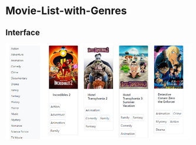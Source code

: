 # Movie-List-with-Genres
## Interface
![image](https://raw.githubusercontent.com/William0832/Movie-List-with-Genres/master/interface%20.PNG)
